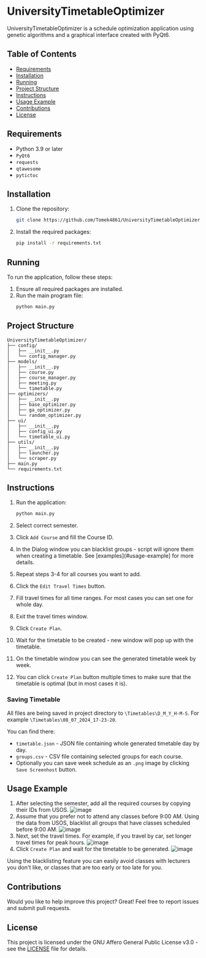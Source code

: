 # UniversityTimetableOptimizer

UniversityTimetableOptimizer is a schedule optimization application using genetic algorithms and a graphical interface created with PyQt6.

## Table of Contents

- [Requirements](#requirements)
- [Installation](#installation)
- [Running](#running)
- [Project Structure](#project-structure)
- [Instructions](#instructions)
- [Usage Example](#usage-example)
- [Contributions](#contributions)
- [License](#license)

## Requirements

- Python 3.9 or later
- `PyQt6`
- `requests`
- `qtawesome`
- `pytictoc`

## Installation

1. Clone the repository:
    ```sh
    git clone https://github.com/Tomek4861/UniversityTimetableOptimizer
    ```


2. Install the required packages:
    ```sh
    pip install -r requirements.txt
    ```

## Running

To run the application, follow these steps:

1. Ensure all required packages are installed.
2. Run the main program file:
    ```sh
    python main.py
    ```

## Project Structure

```plaintext
UniversityTimetableOptimizer/
├── config/
│   ├── __init__.py
│   └── config_manager.py
├── models/
│   ├── __init__.py
│   ├── course.py
│   ├── course_manager.py
│   ├── meeting.py
│   └── timetable.py
├── optimizers/
│   ├── __init__.py
│   ├── base_optimizer.py
│   ├── ga_optimizer.py
│   └── random_optimizer.py
├── ui/
│   ├── __init__.py
│   ├── config_ui.py
│   └── timetable_ui.py
├── utils/
│   ├── __init__.py
│   ├── launcher.py
│   └── scraper.py
├── main.py
└── requirements.txt

```

## Instructions

1. Run the application:
    ```sh
    python main.py
    ```

2. Select correct semester.
3. Click `Add Course` and fill the Course ID.
4. In the Dialog window you can blacklist groups - script will ignore them when creating a timetable. See [examples](#usage-example] for more details.
5. Repeat steps 3-4 for all courses you want to add.
6. Click the `Edit Travel Times` button.
7. Fill travel times for all time ranges. For most cases you can set one for whole day.
8. Exit the travel times window.
9. Click `Create Plan`.
10. Wait for the timetable to be created - new window will pop up with the timetable.
11. On the timetable window you can see the generated timetable week by week.
12. You can click `Create Plan` button multiple times to make sure that the timetable is optimal (but in most cases it is).
### Saving Timetable
All files are being saved in project directory to `\Timetables\D_M_Y_H-M-S`. For example `\Timetables\08_07_2024_17-23-20`. 

You can find there:
- `timetable.json` - JSON file containing whole generated timetable day by day.
- `groups.csv` - CSV file containing selected groups for each course.
- Optionally you can save week schedule as an `.png` image by clicking `Save Screenhost` button.



## Usage Example
1. After selecting the semester, add all the required courses by copying their IDs from USOS.
![image](https://github.com/Tomek4861/UniversityTimetableOptimizer/assets/62472797/95621785-3b03-41cd-9cac-e244c562815e)
2. Assume that you prefer not to attend any classes before 9:00 AM. Using the data from USOS, blacklist all groups that have classes scheduled before 9:00 AM.
![image](https://github.com/Tomek4861/UniversityTimetableOptimizer/assets/62472797/c66cae8b-3d6f-4519-a8d8-eb70d3abc046)
3. Next, set the travel times. For example, if you travel by car, set longer travel times for peak hours.
![image](https://github.com/Tomek4861/UniversityTimetableOptimizer/assets/62472797/b6058619-1a34-4c4b-9549-f858c0c4abec)
4. Click `Create Plan` and wait for the timetable to be generated.
![image](https://github.com/Tomek4861/UniversityTimetableOptimizer/assets/62472797/1ece659f-9d2e-4417-91e1-161198f2d7a2)


Using the blacklisting feature you can easily avoid classes with lecturers you don't like, or classes that are too early or too late for you.


## Contributions

Would you like to help improve this project? Great! Feel free to report issues and submit pull requests.

## License

This project is licensed under the GNU Affero General Public License v3.0 - see the [LICENSE](LICENSE) file for details.
